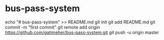 # bus-pass-system
echo "# bus-pass-system" >> README.md
git init
git add README.md
git commit -m "first commit"
git remote add origin https://github.com/gatimeher/bus-pass-system.git
git push -u origin master
